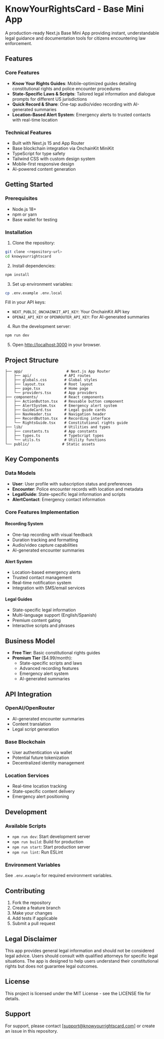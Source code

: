 # KnowYourRightsCard - Base Mini App

A production-ready Next.js Base Mini App providing instant, understandable legal guidance and documentation tools for citizens encountering law enforcement.

## Features

### Core Features
- **Know Your Rights Guides**: Mobile-optimized guides detailing constitutional rights and police encounter procedures
- **State-Specific Laws & Scripts**: Tailored legal information and dialogue prompts for different US jurisdictions
- **Quick Record & Share**: One-tap audio/video recording with AI-generated summaries
- **Location-Based Alert System**: Emergency alerts to trusted contacts with real-time location

### Technical Features
- Built with Next.js 15 and App Router
- Base blockchain integration via OnchainKit MiniKit
- TypeScript for type safety
- Tailwind CSS with custom design system
- Mobile-first responsive design
- AI-powered content generation

## Getting Started

### Prerequisites
- Node.js 18+ 
- npm or yarn
- Base wallet for testing

### Installation

1. Clone the repository:
```bash
git clone <repository-url>
cd knowyourrightscard
```

2. Install dependencies:
```bash
npm install
```

3. Set up environment variables:
```bash
cp .env.example .env.local
```

Fill in your API keys:
- `NEXT_PUBLIC_ONCHAINKIT_API_KEY`: Your OnchainKit API key
- `OPENAI_API_KEY` or `OPENROUTER_API_KEY`: For AI-generated summaries

4. Run the development server:
```bash
npm run dev
```

5. Open [http://localhost:3000](http://localhost:3000) in your browser.

## Project Structure

```
├── app/                    # Next.js App Router
│   ├── api/               # API routes
│   ├── globals.css        # Global styles
│   ├── layout.tsx         # Root layout
│   ├── page.tsx           # Home page
│   └── providers.tsx      # App providers
├── components/            # React components
│   ├── ActionButton.tsx   # Reusable button component
│   ├── AlertSystem.tsx    # Emergency alert system
│   ├── GuideCard.tsx      # Legal guide cards
│   ├── NavHeader.tsx      # Navigation header
│   ├── RecordButton.tsx   # Recording interface
│   └── RightsGuide.tsx    # Constitutional rights guide
├── lib/                   # Utilities and types
│   ├── constants.ts       # App constants
│   ├── types.ts           # TypeScript types
│   └── utils.ts           # Utility functions
└── public/               # Static assets
```

## Key Components

### Data Models
- **User**: User profile with subscription status and preferences
- **Encounter**: Police encounter records with location and metadata
- **LegalGuide**: State-specific legal information and scripts
- **AlertContact**: Emergency contact information

### Core Features Implementation

#### Recording System
- One-tap recording with visual feedback
- Duration tracking and formatting
- Audio/video capture capabilities
- AI-generated encounter summaries

#### Alert System
- Location-based emergency alerts
- Trusted contact management
- Real-time notification system
- Integration with SMS/email services

#### Legal Guides
- State-specific legal information
- Multi-language support (English/Spanish)
- Premium content gating
- Interactive scripts and phrases

## Business Model

- **Free Tier**: Basic constitutional rights guides
- **Premium Tier** ($4.99/month): 
  - State-specific scripts and laws
  - Advanced recording features
  - Emergency alert system
  - AI-generated summaries

## API Integration

### OpenAI/OpenRouter
- AI-generated encounter summaries
- Content translation
- Legal script generation

### Base Blockchain
- User authentication via wallet
- Potential future tokenization
- Decentralized identity management

### Location Services
- Real-time location tracking
- State-specific content delivery
- Emergency alert positioning

## Development

### Available Scripts
- `npm run dev`: Start development server
- `npm run build`: Build for production
- `npm run start`: Start production server
- `npm run lint`: Run ESLint

### Environment Variables
See `.env.example` for required environment variables.

## Contributing

1. Fork the repository
2. Create a feature branch
3. Make your changes
4. Add tests if applicable
5. Submit a pull request

## Legal Disclaimer

This app provides general legal information and should not be considered legal advice. Users should consult with qualified attorneys for specific legal situations. The app is designed to help users understand their constitutional rights but does not guarantee legal outcomes.

## License

This project is licensed under the MIT License - see the LICENSE file for details.

## Support

For support, please contact [support@knowyourrightscard.com] or create an issue in this repository.

